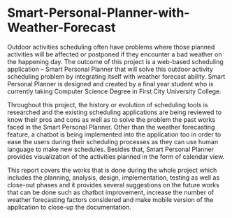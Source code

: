 # Smart-Personal-Planner-with-Weather-Forecast
Outdoor activities scheduling often have problems where those planned activities will be affected or postponed if they encounter a bad weather on the happening day. The outcome of this project is a web-based scheduling application – Smart Personal Planner that will solve this outdoor activity scheduling problem by integrating itself with weather forecast ability. Smart Personal Planner is designed and created by a final year student who is currently taking Computer Science Degree in First City University College.

  Throughout this project, the history or evolution of scheduling tools is researched and the existing scheduling applications are being reviewed to know their pros and cons as well as to solve the problem the past works faced in the Smart Personal Planner. Other than the weather forecasting feature, a chatbot is being implemented into the application too in order to ease the users during their scheduling processes as they can use human language to make new schedules. Besides that, Smart Personal Planner provides visualization of the activities planned in the form of calendar view.

  This report covers the works that is done during the whole project which includes the planning, analysis, design, implementation, testing as well as close-out phases and it provides several suggestions on the future works that can be done such as chatbot improvement, increase the number of weather forecasting factors considered and make mobile version of the application to close-up the documentation.

